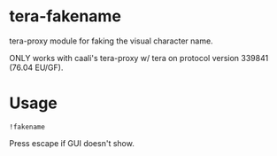 # tera-fakename
tera-proxy module for faking the visual character name.

ONLY works with caali's tera-proxy w/ tera on protocol version 339841 (76.04 EU/GF).

# Usage

`!fakename`

Press escape if GUI doesn't show.
